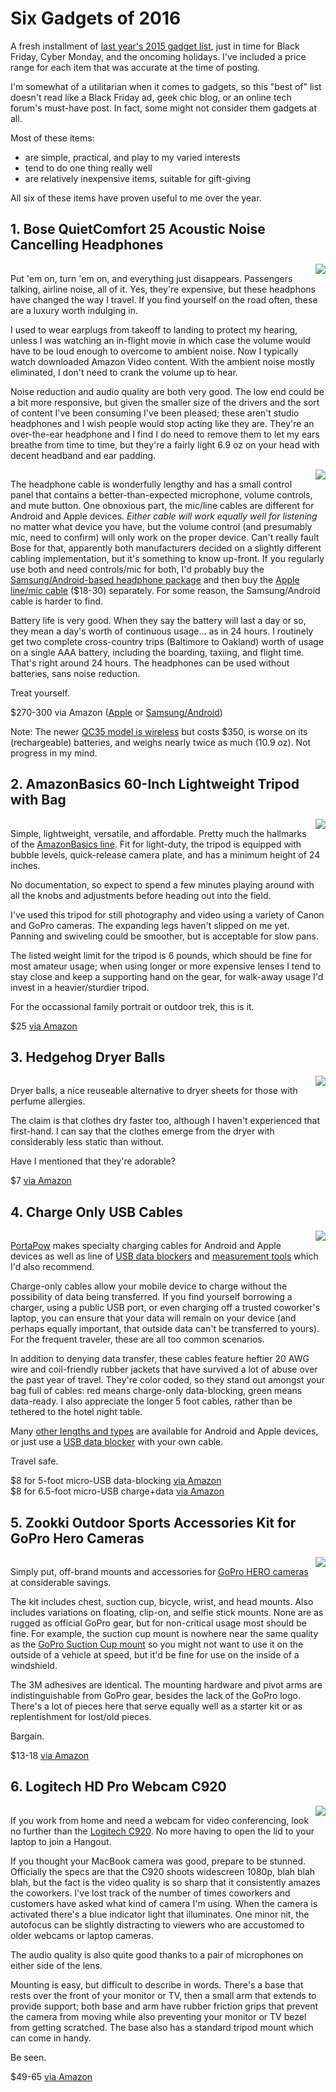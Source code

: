 <!-- title: Six Gadgets of 2016 -->
<!-- categories: review -->
<!-- tags: gadgets,cables,camera,video,photography,power -->
<!-- published: 2016-11-24T10:45:00-05:00 -->
<!-- updated: 2016-11-25T08:31:00-05:00 -->
<!-- summary: Six simple, practical, and reasonably priced gadgets that have proven most useful. -->

# Six Gadgets of 2016

A fresh installment of [last year's 2015 gadget list](/v2/2015/09/03/seven-gadgets-2015.html), just in time for Black Friday, Cyber Monday, and the oncoming holidays. I've included a price range for each item that was accurate at the time of posting.

I'm somewhat of a utilitarian when it comes to gadgets, so this "best of" list doesn't read like a Black Friday ad, geek chic blog, or an online tech forum's must-have post. In fact, some might not consider them gadgets at all.

Most of these items:

* are simple, practical, and play to my varied interests
* tend to do one thing really well
* are relatively inexpensive items, suitable for gift-giving

All six of these items have proven useful to me over the year.

## 1. Bose QuietComfort 25 Acoustic Noise Cancelling Headphones

<a href="https://www.amazon.com/dp/B00VW7U8X4//ref=as_li_ss_il?&linkCode=li2&tag=v2mdc-20&linkId=c2f71df167ab3058d2f873a59fad2b31" target="_blank"><img align="right" border="0" src="https://ws-na.amazon-adsystem.com/widgets/q?_encoding=UTF8&ASIN=B00VW7U8X4&Format=_SL160_&ID=AsinImage&MarketPlace=US&ServiceVersion=20070822&WS=1&tag=v2mdc-20" ></a><img src="https://ir-na.amazon-adsystem.com/e/ir?t=v2mdc-20&l=li2&o=1&a=B00VW7U8X4" width="1" height="1" border="0" alt="" style="border:none !important; margin:0px !important;" />

Put 'em on, turn 'em on, and everything just disappears. Passengers talking, airline noise, all of it. Yes, they're expensive, but these headphons have changed the way I travel. If you find yourself on the road often, these are a luxury worth indulging in.

I used to wear earplugs from takeoff to landing to protect my hearing, unless I was watching an in-flight movie in which case the volume would have to be loud enough to overcome to ambient noise. Now I typically watch downloaded Amazon Video content. With the ambient noise mostly eliminated, I don't need to crank the volume up to hear.

Noise reduction and audio quality are both very good. The low end could be a bit more responsive, but given the smaller size of the drivers and the sort of content I've been consuming I've been pleased; these aren't studio headphones and I wish people would stop acting like they are. They're an over-the-ear headphone and I find I do need to remove them to let my ears breathe from time to time, but they're a fairly light 6.9 oz on your head with decent headband and ear padding.

<a href="https://www.amazon.com/dp/B00OGA2R7Y//ref=as_li_ss_il?&linkCode=li3&tag=v2mdc-20&linkId=3b5f613a26e70a5d36724e8c0e3211d7" target="_blank"><img align="right" border="0" src="https://ws-na.amazon-adsystem.com/widgets/q?_encoding=UTF8&ASIN=B00OGA2R7Y&Format=_SL250_&ID=AsinImage&MarketPlace=US&ServiceVersion=20070822&WS=1&tag=v2mdc-20" ></a><img src="https://ir-na.amazon-adsystem.com/e/ir?t=v2mdc-20&l=li3&o=1&a=B00OGA2R7Y" width="1" height="1" border="0" alt="" style="border:none !important; margin:0px !important;" />

The headphone cable is wonderfully lengthy and has a small control panel that contains a better-than-expected microphone, volume controls, and mute button. One obnoxious part, the mic/line cables are different for Android and Apple devices. *Either cable will work equally well for listening* no matter what device you have, but the volume control (and presumably mic, need to confirm) will only work on the proper device. Can't really fault Bose for that, apparently both manufacturers decided on a slightly different cabling implementation, but it's something to know up-front. If you regularly use both and need controls/mic for both, I'd probably buy the [Samsung/Android-based headphone package](http://www.amazon.com/dp/B00VW7U8X4/?tag=v2mdc-20) and then buy the [Apple line/mic cable](http://www.amazon.com/dp/B00OGA2R7Y/?tag=v2mdc-20) ($18-30) separately. For some reason, the Samsung/Android cable is harder to find.

Battery life is very good. When they say the battery will last a day or so, they mean a day's worth of continuous usage... as in 24 hours. I routinely get two complete cross-country trips (Baltimore to Oakland) worth of usage on a single AAA battery, including the boarding, taxiing, and flight time. That's right around 24 hours. The headphones can be used without batteries, sans noise reduction.

Treat yourself.

$270-300 via Amazon ([Apple](http://www.amazon.com/dp/B00M1NEUKK/?tag=v2mdc-20) or [Samsung/Android](http://www.amazon.com/dp/B00VW7U8X4/?tag=v2mdc-20))

Note: The newer [QC35 model is wireless](http://www.amazon.com/dp/B01E3SNO1G/?tag=v2mdc-20) but costs $350, is worse on its (rechargeable) batteries, and weighs nearly twice as much (10.9 oz). Not progress in my mind.

## 2. AmazonBasics 60-Inch Lightweight Tripod with Bag

<a href="https://www.amazon.com/dp/B005KP473Q//ref=as_li_ss_il?&linkCode=li2&tag=v2mdc-20&linkId=c60bb7113886c83ec5a4d09fbb345f1e" target="_blank"><img border="0" align="right" src="https://ws-na.amazon-adsystem.com/widgets/q?_encoding=UTF8&ASIN=B005KP473Q&Format=_SL160_&ID=AsinImage&MarketPlace=US&ServiceVersion=20070822&WS=1&tag=v2mdc-20" ></a><img src="https://ir-na.amazon-adsystem.com/e/ir?t=v2mdc-20&l=li2&o=1&a=B005KP473Q" width="1" height="1" border="0" alt="" style="border:none !important; margin:0px !important;" />

Simple, lightweight, versatile, and affordable. Pretty much the hallmarks of the [AmazonBasics line](https://www.amazon.com/AmazonBasics/b/ref=as_li_ss_tl?ie=UTF8&node=2528919011&field-lbr_brands_browse-bin=AmazonBasics&linkCode=ll2&tag=v2mdc-20&linkId=d7230dccd6a31e0739aca812fe80e7c7). Fit for light-duty, the tripod is equipped with bubble levels, quick-release camera plate, and has a minimum height of 24 inches.

No documentation, so expect to spend a few minutes playing around with all the knobs and adjustments before heading out into the field.

I've used this tripod for still photography and video using a variety of Canon and GoPro cameras. The expanding legs haven't slipped on me yet. Panning and swiveling could be smoother, but is acceptable for slow pans.

The listed weight limit for the tripod is 6 pounds, which should be fine for most amateur usage; when using longer or more expensive lenses I tend to stay close and keep a supporting hand on the gear, for walk-away usage I'd invest in a heavier/sturdier tripod.

For the occassional family portrait or outdoor trek, this is it.

$25 [via Amazon](http://www.amazon.com/dp/B005KP473Q/?tag=v2mdc-20)

## 3. Hedgehog Dryer Balls

<a href="https://www.amazon.com/dp/B005U9Y71Y//ref=as_li_ss_il?&linkCode=li2&tag=v2mdc-20&linkId=bb708c33f57749f67cc33e204de205cd" target="_blank"><img align="right" border="0" src="https://ws-na.amazon-adsystem.com/widgets/q?_encoding=UTF8&ASIN=B005U9Y71Y&Format=_SL160_&ID=AsinImage&MarketPlace=US&ServiceVersion=20070822&WS=1&tag=v2mdc-20" ></a><img src="https://ir-na.amazon-adsystem.com/e/ir?t=v2mdc-20&l=li2&o=1&a=B005U9Y71Y" width="1" height="1" border="0" alt="" style="border:none !important; margin:0px !important;" />

Dryer balls, a nice reuseable alternative to dryer sheets for those with perfume allergies.

The claim is that clothes dry faster too, although I haven't experienced that first-hand. I can say that the clothes emerge from the dryer with considerably less static than without.

Have I mentioned that they're adorable?

$7 [via Amazon](http://www.amazon.com/dp/B005U9Y71Y/?tag=v2mdc-20)

## 4. Charge Only USB Cables

<a href="https://www.amazon.com/dp/B0088HTYUE//ref=as_li_ss_il?&linkCode=li2&tag=v2mdc-20&linkId=dd91599c9c24ec7971d657ff1bd3eaef" target="_blank"><img border="0" align="right" src="https://ws-na.amazon-adsystem.com/widgets/q?_encoding=UTF8&ASIN=B0088HTYUE&Format=_SL160_&ID=AsinImage&MarketPlace=US&ServiceVersion=20070822&WS=1&tag=v2mdc-20" ></a><img src="https://ir-na.amazon-adsystem.com/e/ir?t=v2mdc-20&l=li2&o=1&a=B0088HTYUE" width="1" height="1" border="0" alt="" style="border:none !important; margin:0px !important;" />

[PortaPow](https://www.amazon.com/s/ref=as_li_ss_tl?url=search-alias=aps&field-keywords=portapow&linkCode=ll2&tag=v2mdc-20&linkId=0456c5127689ca4d38f5b1c7b8004c35) makes specialty charging cables for Android and Apple devices as well as line of [USB data blockers](http://www.amazon.com/dp/B00T0DW3F8/?tag=v2mdc-20) and [measurement tools](http://www.amazon.com/dp/B00NTU18KY/?tag=v2mdc-20) which I'd also recommend.

Charge-only cables allow your mobile device to charge without the possibility of data being transferred. If you find yourself borrowing a charger, using a public USB port, or even charging off a trusted coworker's laptop, you can ensure that your data will remain on your device (and perhaps equally important, that outside data can't be transferred to yours). For the frequent traveler, these are all too common scenarios.

In addition to denying data transfer, these cables feature heftier 20 AWG wire and coil-friendly rubber jackets that have survived a lot of abuse over the past year of travel. They're color coded, so they stand out amongst your bag full of cables: red means charge-only data-blocking, green means data-ready. I also appreciate the longer 5 foot cables, rather than be tethered to the hotel night table.

Many [other lengths and types](https://www.amazon.com/s/ref=as_li_ss_tl?url=search-alias=aps&field-keywords=portapow&linkCode=ll2&tag=v2mdc-20&linkId=0456c5127689ca4d38f5b1c7b8004c35) are available for Android and Apple devices, or just use a [USB data blocker](http://www.amazon.com/dp/B00T0DW3F8/?tag=v2mdc-20) with your own cable.

Travel safe.

$8 for 5-foot micro-USB data-blocking [via Amazon](http://www.amazon.com/dp/B0088HTYUE/?tag=v2mdc-20)  
$8 for 6.5-foot micro-USB charge+data [via Amazon](http://www.amazon.com/dp/B00VIJN0CM/?tag=v2mdc-20)

## 5. Zookki Outdoor Sports Accessories Kit for GoPro Hero Cameras

<a href="https://www.amazon.com/dp/B00VYMG250//ref=as_li_ss_il?&linkCode=li2&tag=v2mdc-20&linkId=c467920f4934b0d66d5ded844be3e2ed" target="_blank"><img border="0" align="right" src="https://ws-na.amazon-adsystem.com/widgets/q?_encoding=UTF8&ASIN=B00VYMG250&Format=_SL160_&ID=AsinImage&MarketPlace=US&ServiceVersion=20070822&WS=1&tag=v2mdc-20" ></a><img src="https://ir-na.amazon-adsystem.com/e/ir?t=v2mdc-20&l=li2&o=1&a=B00VYMG250" width="1" height="1" border="0" alt="" style="border:none !important; margin:0px !important;" />

Simply put, off-brand mounts and accessories for [GoPro HERO cameras](https://www.amazon.com/HSA/pages/default/ref=as_li_ss_tl?pageId=D627B4C5-B131-4C56-9AFD-C036E974F7A2&linkCode=ll2&tag=v2mdc-20&linkId=9d9fd8c722da08188c25ed1d7e6bc173) at considerable savings.

The kit includes chest, suction cup, bicycle, wrist, and head mounts. Also includes variations on floating, clip-on, and selfie stick mounts. None are as rugged as official GoPro gear, but for non-critical usage most should be fine. For example, the suction cup mount is nowhere near the same quality as the [GoPro Suction Cup mount](https://www.amazon.com/GoPro-AUCMT-302-Suction-Cup-Mount/dp/B00F19Q7YI/ref=as_li_ss_tl?ie=UTF8&qid=1480002109&sr=8-1&keywords=gopro+suction+cup+mounts&linkCode=ll1&tag=v2mdc-20&linkId=aaf65c5dac099da2ec48d55c8096d33a) so you might not want to use it on the outside of a vehicle at speed, but it'd be fine for use on the inside of a windshield.

The 3M adhesives are identical. The mounting hardware and pivot arms are indistinguishable from GoPro gear, besides the lack of the GoPro logo. There's a lot of pieces here that serve equally well as a starter kit or as replentishment for lost/old pieces.

Bargain.

$13-18 [via Amazon](http://www.amazon.com/dp/B00VYMG250/?tag=v2mdc-20)

## 6. Logitech HD Pro Webcam C920

<a href="https://www.amazon.com/dp/B006JH8T3S//ref=as_li_ss_il?&linkCode=li2&tag=v2mdc-20&linkId=2e3795ecef7844066be054b6b8e8cd9b" target="_blank"><img border="0" align="right" src="https://ws-na.amazon-adsystem.com/widgets/q?_encoding=UTF8&ASIN=B006JH8T3S&Format=_SL160_&ID=AsinImage&MarketPlace=US&ServiceVersion=20070822&WS=1&tag=v2mdc-20" ></a><img src="https://ir-na.amazon-adsystem.com/e/ir?t=v2mdc-20&l=li2&o=1&a=B006JH8T3S" width="1" height="1" border="0" alt="" style="border:none !important; margin:0px !important;" />

If you work from home and need a webcam for video conferencing, look no further than the [Logitech C920](http://www.amazon.com/dp/B006JH8T3S/?tag=v2mdc-20). No more having to open the lid to your laptop to join a Hangout.

If you thought your MacBook camera was good, prepare to be stunned. Officially the specs are that the C920 shoots widescreen 1080p, blah blah blah, but the fact is the video quality is so sharp that it consistently amazes the coworkers. I've lost track of the number of times coworkers and customers have asked what kind of camera I'm using. When the camera is activated there's a blue indicator light that illuminates. One minor nit, the autofocus can be slightly distracting to viewers who are accustomed to older webcams or laptop cameras.

The audio quality is also quite good thanks to a pair of microphones on either side of the lens.

Mounting is easy, but difficult to describe in words. There's a base that rests over the front of your monitor or TV, then a small arm that extends to provide support; both base and arm have rubber friction grips that prevent the camera from moving while also preventing your monitor or TV bezel from getting scratched. The base also has a standard tripod mount which can come in handy.

Be seen.

$49-65 [via Amazon](http://www.amazon.com/dp/B006JH8T3S/?tag=v2mdc-20)

<script src="//z-na.amazon-adsystem.com/widgets/onejs?MarketPlace=US&adInstanceId=93312a02-72ab-4f26-8435-7ccff45cc55f&storeId=tems-20"></script>
